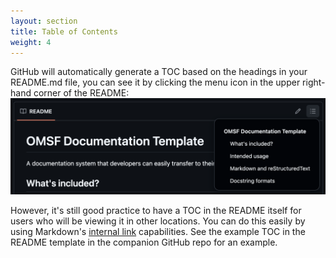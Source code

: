 ```yaml
---
layout: section
title: Table of Contents
weight: 4
---
```

GitHub will automatically generate a TOC based on the headings in your README.md file, you can see it by clicking the menu icon in the upper right-hand corner of the README: 
![Example of GitHub TOC](github_toc_example.png "Viewing the TOC generated by GitHub.")

However, it's still good practice to have a TOC in the README itself for users who will be viewing it in other locations. You can do this easily by using Markdown's [internal link](https://blog.markdowntools.com/posts/markdown-internal-links) capabilities. See the example TOC in the README template in the companion GitHub repo for an example. <!-- TODO: Link to github repo once it's public -->